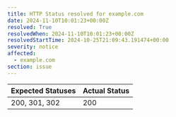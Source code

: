 ```yaml
---
title: HTTP Status resolved for example.com
date: 2024-11-10T10:01:23+00:00Z
resolved: True
resolvedWhen: 2024-11-10T10:01:23+00:00Z
resolvedStartTime: 2024-10-25T21:09:43.191474+00:00
severity: notice
affected:
  - example.com
section: issue
---
```


| Expected Statuses | Actual Status  |
|-------------------|----------------|
| 200, 301, 302 | 200 |
